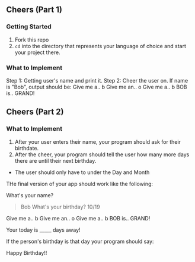 ## Cheers (Part 1)


### Getting Started

1. Fork this repo
2. `cd` into the directory that represents your language of choice and start your project there.


### What to Implement
Step 1: Getting user's name and print it.
Step 2: Cheer the user on.
If name is "Bob", output should be:
Give me a.. b
Give me an.. o
Give me a.. b
BOB is.. GRAND!

## Cheers (Part 2)

### What to Implement
1. After your user enters their name, your program should ask for their birthdate.
2. After the cheer, your program should tell the user how many more days there are until their next birthday.
  - The user should only have to under the Day and Month

THe final version of your app should work like the following:


What's your name?
> Bob
What's your birthday?
> 10/19

Give me a.. b
Give me an.. o
Give me a.. b
BOB is.. GRAND!

Your today is _____ days away!

If the person's birthday is that day your program should say:

Happy Birthday!!
